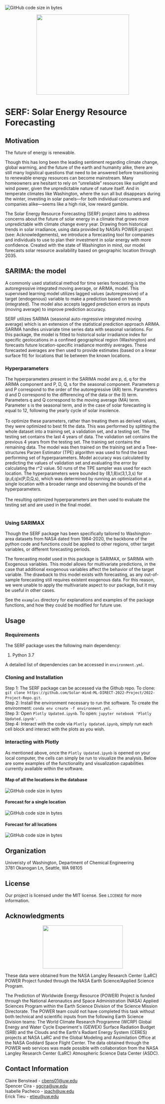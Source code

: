 ![GitHub code size in bytes](https://img.shields.io/github/languages/code-size/Solar-Wind-ML-DIRECT-2022-Project/2022-Project-Repo)
<p align="center">
  <img width="300" height="260" src="https://github.com/Solar-Wind-ML-DIRECT-2022-Project/2022-Project-Repo/blob/main/serf/serf%20logo.png">
</p>

# SERF: Solar Energy Resource Forecasting 

## Motivation
The future of energy is renewable.

Though this has long been the leading sentiment regarding climate change, global warming, and the future of the earth and humanity alike, there are still many logistical questions that need to be answered before transitioning to renewable energy resources can become mainstream. Many homeowners are hesitant to rely on “unreliable” resources like sunlight and wind power, given the unpredictable nature of nature itself. And in temperate climates like Washington, where the sun all but disappears during the winter, investing in solar panels—for both individual consumers and companies alike—seems like a high risk, low reward gamble.

The Solar Energy Resource Forecasting (SERF) project aims to address concerns about the future of solar energy in a climate that grows more unpredictable with climate change every year. Drawing from historical trends in solar irradiance, using data provided by NASA’s POWER project (see: Acknowledgements), we introduce a forecasting tool for companies and individuals to use to plan their investment in solar energy with more confidence. Created with the state of Washington in mind, our model forecasts solar resource availability based on geographic location through 2035. 


## SARIMA: the model
A commonly used statistical method for time series forecasting is the autoregressive integrated moving average, or ARIMA, model. This supervised learning model utilizes lagged values (autoregressive) of a target (endogenous) variable to make a prediction based on trends (integrated). The model also accepts lagged prediction errors as inputs (moving average) to improve prediction accuracy.

SERF utilizes SARIMA (seasonal auto-regressive integrated moving average) which is an extension of the statistical prediction approach ARIMA. SARIMA handles univariate time series data with seasonal variations. For this package, the model is fitted to historical solar irradiance index for specific geolocations in a confined geographical region (Washington) and forecasts future location-specific irradiance monthly averages. These forecasted averages are then used to provide estimates (based on a linear surface fit) for locations that lie between the known locations.

### Hyperparameters
The hyperparameters present in the SARIMA model are p, d, q for the ARIMA component and P, D, Q, s for the seasonal component. Parameters p and P correspond to the order of the autoregressive (AR) term. Parameters d and D correspond to the differencing of the data or the (I) term. Parameters q and Q correspond to the moving average (MA) term. Parameter s is the seasonal term, and in the case of solar forecasting is equal to 12, following the yearly cycle of solar insolence.<br><br>
To optimize these parameters, rather than treating them as derived values, they were optimized to best fit the data. This was performed by splitting the whole dataset into a training set, a validation set, and a testing set. The testing set contains the last 4 years of data. The validation set contains the previous 4 years from the testing set. The training set contains the remaining data. The model was then trained on the training set and a Tree-structures Parzen Estimator (TPE) algorithm was used to find the best performing set of hyperparameters. Model accuracy was calculated by predicting the values of validation set and evaluating the error by calculating the r^2 value. 50 runs of the TPE sampler was used for each location. The hyperparameters were bounded by (8,1,8)x(3,1,3,s) for (p,d,q)x(P,D,Q,s), which was determined by running an optimization at a single location with a broader range and observing the bounds of the hyperparameters.<br><br>
The resulting optimized hyperparameters are then used to evaluate the testing set and are used in the final model.<br><br>  

### Using SARIMAX

Though the SERF package has been specifically tailored to Washington-area datasets from NASA dated from 1984-2020, the backbone of the python code and functions could be applied to other regions, other target variables, or different forecasting periods. 

The forecasting model used in this package is SARIMAX, or SARIMA with Exogenous variables. This model allows for multivariate predictions, in the case that additional exogenous variables affect the behavior of the target variable. The drawback to this model exists with forecasting, as any out-of-sample forecasting still requires existent exogenous data. For this reason, we were unable to apply the multivariate aspect to our package, but it may be useful in other cases. 

See the ``examples`` directory for explanations and examples of the package functions, and how they could be modified for future use.

## Usage

### Requirements

The SERF package uses the following main dependency:

1. Python 3.7

A detailed list of dependencies can be accessed in ``environment.yml``. 

### Cloning and Installation

Step 1: The SERF package can be accessed via the Github repo. To clone: ``git clone https://github.com/Solar-Wind-ML-DIRECT-2022-Project/2022-Project-Repo.git``. <br>
Step 2: Install the environment necessary to run the software. To create the environment: ``conda env create -f environment.yml``. <br>
Step 3: Open ``Plotly Updated.ipynb``. To open: ``jupyter notebook 'Plotly Updated.ipynb'``. <br>
Step 4: Interact with the code via ``Plotly Updated.ipynb``, simply run each cell block and interact with the plots as you wish.

### Interacting with Plotly
As mentioned above, once the ``Plotly Updated.ipynb`` is opened on your local computer, the cells can simply be run to visualize the analysis. Below are some examples of the functionality and visualization capabilities currently available within the software.

#### Map of all the locations in the database
![GitHub code size in bytes](https://github.com/Solar-Wind-ML-DIRECT-2022-Project/2022-Project-Repo/blob/main/serf/Map.png)
<p align="center">
  

#### Forecast for a single location
![GitHub code size in bytes](https://github.com/Solar-Wind-ML-DIRECT-2022-Project/2022-Project-Repo/blob/main/serf/example%20plots/Kennewick%20yearly%20avg%20line%20plot.png)
<p align="center">


#### Forecast for all locations
![GitHub code size in bytes](https://github.com/Solar-Wind-ML-DIRECT-2022-Project/2022-Project-Repo/blob/main/serf/example%20plots/All%20locations%20yearly%20avg%20line%20plot.png)
<p align="center">


## Organization
Univeristy of Washington, Department of Chemical Engineering <br>
3781 Okanogan Ln, Seattle, WA 98105


## License 
Our project is licensed under the MIT license. See ``LICENSE`` for more information.


## Acknowledgments

<p align="center">
  <img width="260" height="140" src="https://power.larc.nasa.gov/docs/gallery/images/power_logo.png">
</p>

These data were obtained from the NASA Langley Research Center (LaRC) POWER Project funded through the NASA Earth Science/Applied Science Program.

The Prediction of Worldwide Energy Resource (POWER) Project is funded through the National Aeronautics and Space Administration (NASA) Applied Sciences Program within the Earth Science Division of the Science Mission Directorate. The POWER team could not have completed this task without both technical and scientific inputs from the following Earth Science Division teams: The World Climate Research Programme (WCRP) Global Energy and Water Cycle Experiment's (GEWEX) Surface Radiation Budget (SRB) and the Clouds and the Earth's Radiant Energy System (CERES) projects at NASA LaRC and the Global Modeling and Assimilation Office at the NASA Goddard Space Flight Center. The data obtained through the POWER web services was made possible with collaboration from the NASA Langley Research Center (LaRC) Atmospheric Science Data Center (ASDC).


## Contact Information
Claire Benstead - cbens01@uw.edu    <br>
Spencer Cira - sgcira@uw.edu  <br>
Isabelle Pacheco - ipach@uw.edu   <br>
Erick Tieu - etieu@uw.edu    <br>


